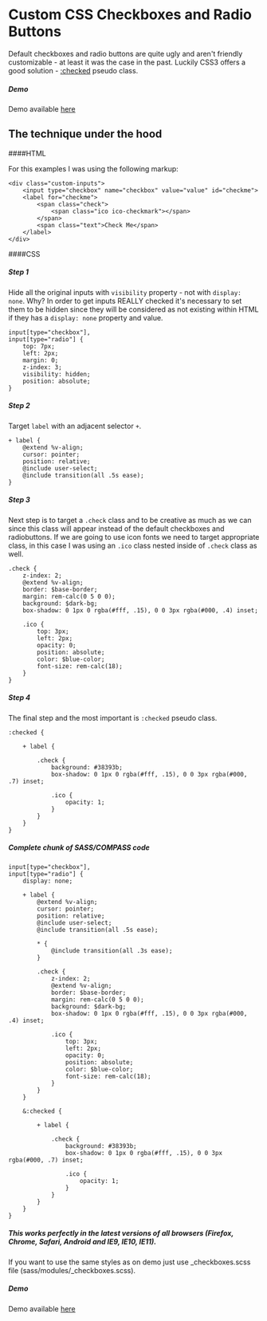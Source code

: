 # Custom CSS Checkboxes and Radio Buttons

Default checkboxes and radio buttons are quite ugly and aren't friendly customizable - at least it was the case in the past. Luckily CSS3 offers a good solution - <a href="http://www.w3.org/TR/selectors/#checked" target="_blank">:checked</a> pseudo class.

##### Demo

Demo available <a href="http://milanbrankovic.com/custom-css-checkboxes/" target="_blank">here</a>

## The technique under the hood

####HTML

For this examples I was using the following markup:

```
<div class="custom-inputs">
    <input type="checkbox" name="checkbox" value="value" id="checkme">
    <label for="checkme">
        <span class="check">
            <span class="ico ico-checkmark"></span>
        </span>
        <span class="text">Check Me</span>
    </label>
</div>
```

####CSS

##### Step 1
Hide all the original inputs with `visibility` property - not with `display: none`. Why? In order to get inputs REALLY checked it's necessary to set them to be hidden since they will be considered as not existing within HTML if they has a `display: none` property and value.

```
input[type="checkbox"],
input[type="radio"] {
    top: 7px;
    left: 2px;
    margin: 0;
    z-index: 3;
    visibility: hidden;
    position: absolute;
}
```

##### Step 2
Target `label` with an adjacent selector `+`.

```
+ label {
    @extend %v-align;
    cursor: pointer;
    position: relative;
    @include user-select;
    @include transition(all .5s ease);
}
```

##### Step 3
Next step is to target a `.check` class and to be creative as much as we can since this class will appear instead of the default checkboxes and radiobuttons. If we are going to use icon fonts we need to target appropriate class, in this case I was using an `.ico` class nested inside of `.check` class as well.

```
.check {
    z-index: 2;
    @extend %v-align;
    border: $base-border;
    margin: rem-calc(0 5 0 0);
    background: $dark-bg;
    box-shadow: 0 1px 0 rgba(#fff, .15), 0 0 3px rgba(#000, .4) inset;

    .ico {
        top: 3px;
        left: 2px;
        opacity: 0;
        position: absolute;
        color: $blue-color;
        font-size: rem-calc(18);
    }
}
```

##### Step 4
The final step and the most important is `:checked` pseudo class.

```
:checked {

    + label {

        .check {
            background: #38393b;
            box-shadow: 0 1px 0 rgba(#fff, .15), 0 0 3px rgba(#000, .7) inset;

            .ico {
                opacity: 1;
            }
        }
    }
}
```


##### Complete chunk of SASS/COMPASS code 

```
input[type="checkbox"],
input[type="radio"] {
    display: none;

    + label {
        @extend %v-align;
        cursor: pointer;
        position: relative;
        @include user-select;
        @include transition(all .5s ease);

        * {
            @include transition(all .3s ease);
        }

        .check {
            z-index: 2;
            @extend %v-align;
            border: $base-border;
            margin: rem-calc(0 5 0 0);
            background: $dark-bg;
            box-shadow: 0 1px 0 rgba(#fff, .15), 0 0 3px rgba(#000, .4) inset;

            .ico {
                top: 3px;
                left: 2px;
                opacity: 0;
                position: absolute;
                color: $blue-color;
                font-size: rem-calc(18);
            }
        }
    }

    &:checked {

        + label {

            .check {
                background: #38393b;
                box-shadow: 0 1px 0 rgba(#fff, .15), 0 0 3px rgba(#000, .7) inset;

                .ico {
                    opacity: 1;
                }
            }
        }
    }
}
```

##### This works perfectly in the latest versions of all browsers (Firefox, Chrome, Safari, Android and IE9, IE10, IE11).

If you want to use the same styles as on demo just use _checkboxes.scss file (sass/modules/_checkboxes.scss).

##### Demo

Demo available <a href="http://milanbrankovic.com/custom-css-checkboxes/" target="_blank">here</a>
